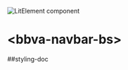 ![LitElement component](https://img.shields.io/badge/litElement-component-blue.svg)

# \<bbva-navbar-bs>

##styling-doc